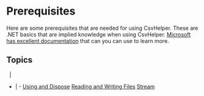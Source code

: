# Prerequisites

Here are some prerequisites that are needed for using CsvHelper. These are .NET basics that are implied knowledge when using CsvHelper. [Microsoft has excellent documentation](https://docs.microsoft.com/dotnet/) that can you can use to learn more.

## Topics
&nbsp; | &nbsp;
- | -
[Using and Dispose](/examples/prerequisites/using-dispose)
[Reading and Writing Files](/examples/prerequisites/reading-writing-files)
[Stream](/examples/prerequisites/streams)

